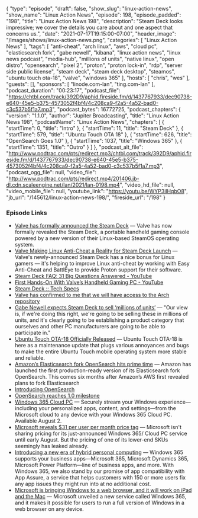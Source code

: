 {
  "type": "episode",
  "draft": false,
  "show_slug": "linux-action-news",
  "show_name": "Linux Action News",
  "episode": 198,
  "episode_padded": "198",
  "title": "Linux Action News 198",
  "description": "Steam Deck looks impressive; we cover the details you care about and one aspect that concerns us.",
  "date": "2021-07-17T19:15:00-07:00",
  "header_image": "/images/shows/linux-action-news.png",
  "categories": [
    "Linux Action News"
  ],
  "tags": [
    "anti-cheat",
    "arch linux",
    "aws",
    "cloud pc",
    "elasticsearch fork",
    "gabe newell",
    "kibana",
    "linux action news",
    "linux news podcast",
    "media-hub",
    "millions of units",
    "native linux",
    "open distro",
    "opensearch",
    "pixel 2",
    "proton",
    "proton lock-in",
    "rdp",
    "server side public license",
    "steam deck",
    "steam deck desktop",
    "steamos",
    "ubuntu touch ota-18",
    "valve",
    "windows 365"
  ],
  "hosts": [
    "chris",
    "wes"
  ],
  "guests": [],
  "sponsors": [
    "linode.com-lan",
    "ting.com-lan"
  ],
  "podcast_duration": "00:23:17",
  "podcast_file": "https://chtbl.com/track/392D9/aphid.fireside.fm/d/1437767933/dec90738-e640-45e5-b375-4573052f4bf4/4c208ca9-f2a5-4a52-bad0-c3c537b5f1a7.mp3",
  "podcast_bytes": 16772725,
  "podcast_chapters": {
    "version": "1.1.0",
    "author": "Jupiter Broadcasting",
    "title": "Linux Action News 198",
    "podcastName": "Linux Action News",
    "chapters": [
      {
        "startTime": 0,
        "title": "Intro"
      },
      {
        "startTime": 11,
        "title": "Steam Deck"
      },
      {
        "startTime": 579,
        "title": "Ubuntu Touch OTA 18"
      },
      {
        "startTime": 626,
        "title": "OpenSearch Goes 1.0"
      },
      {
        "startTime": 1037,
        "title": "Windows 365"
      },
      {
        "startTime": 1351,
        "title": "Outro"
      }
    ]
  },
  "podcast_alt_file": "http://www.podtrac.com/pts/redirect.mp3/chtbl.com/track/392D9/aphid.fireside.fm/d/1437767933/dec90738-e640-45e5-b375-4573052f4bf4/4c208ca9-f2a5-4a52-bad0-c3c537b5f1a7.mp3",
  "podcast_ogg_file": null,
  "video_file": "http://www.podtrac.com/pts/redirect.mp4/201406.jb-dl.cdn.scaleengine.net/lan/2021/lan-0198.mp4",
  "video_hd_file": null,
  "video_mobile_file": null,
  "youtube_link": "https://youtu.be/WYP3ilHqbO8",
  "jb_url": "/145612/linux-action-news-198/",
  "fireside_url": "/198"
}


### Episode Links

  * [Valve has formally announced the Steam Deck](https://www.gamingonlinux.com/2021/07/valve-has-formally-announced-the-steam-deck-a-portable-handheld-console-with-steamos "Valve has formally announced the Steam Deck") — Valve has now formally revealed the Steam Deck, a portable handheld gaming console powered by a new version of their Linux-based SteamOS operating system.
  * [Valve Making Linux Anti-Cheat a Reality for Steam Deck Launch](https://techraptor.net/gaming/news/valve-making-linux-anti-cheat-reality-for-steam-deck-launch "Valve Making Linux Anti-Cheat a Reality for Steam Deck Launch") — Valve's newly-announced Steam Deck has a nice bonus for Linux gamers — it's helping to improve Linux anti-cheat by working with Easy Anti-Cheat and BattlEye to provide Proton support for their software.
  * [Steam Deck FAQ: 31 Big Questions Answered - YouTube](https://www.youtube.com/watch?v=h9eihvhM_KE "Steam Deck FAQ: 31 Big Questions Answered - YouTube")
  * [First Hands-On With Valve’s Handheld Gaming PC - YouTube](https://www.youtube.com/watch?v=oLtiRGTZvGM "First Hands-On With Valve’s Handheld Gaming PC - YouTube")
  * [Steam Deck :: Tech Specs](https://www.steamdeck.com/en/tech "Steam Deck :: Tech Specs")
  * [Valve has confirmed to me that we will have access to the Arch repository](https://www.reddit.com/r/linux/comments/olrdlk/valve_has_confirmed_to_me_that_we_will_have/ "Valve has confirmed to me that we will have access to the Arch repository")
  * [Gabe Newell expects Steam Deck to sell ‘millions of units’](https://www.pcgamer.com/gabe-newell-expects-steam-deck-to-sell-millions-of-units-but-the-pricing-was-painful-to-pick/ "Gabe Newell expects Steam Deck to sell ‘millions of units’") — "Our view is, if we're doing this right, we're going to be selling these in millions of units, and it's clearly going to be establishing a product category that ourselves and other PC manufacturers are going to be able to participate in." 
  * [Ubuntu Touch OTA-18 Officially Released](https://9to5linux.com/ubuntu-touch-ota-18-officially-released-with-performance-improvements-bug-fixes "Ubuntu Touch OTA-18 Officially Released") — Ubuntu Touch OTA-18 is here as a maintenance update that plugs various annoyances and bugs to make the entire Ubuntu Touch mobile operating system more stable and reliable.
  * [Amazon’s Elasticsearch fork OpenSearch hits prime time](https://venturebeat.com/2021/07/13/amazons-elasticsearch-fork-opensearch-hits-prime-time/ "Amazon’s Elasticsearch fork OpenSearch hits prime time") — Amazon has launched the first production-ready version of its Elasticsearch fork OpenSearch. This comes six months after Amazon’s AWS first revealed plans to fork Elasticsearch
  * [Introducing OpenSearch](https://aws.amazon.com/blogs/opensource/introducing-opensearch/ "Introducing OpenSearch")
  * [OpenSearch reaches 1.0 milestone](https://www.theregister.com/2021/07/13/opensearch_10/ "OpenSearch reaches 1.0 milestone")
  * [Windows 365 Cloud PC](https://www.microsoft.com/en-us/windows-365 "Windows 365 Cloud PC") — Securely stream your Windows experience—including your personalized apps, content, and settings—from the Microsoft cloud to any device with your Windows 365 Cloud PC. Available August 2.
  * [Microsoft reveals $31 per user per month price tag](https://www.zdnet.com/article/microsoft-reveals-31-per-user-per-month-price-tag-of-one-of-the-coming-windows-365-skus/ "Microsoft reveals $31 per user per month price tag") — Microsoft isn't sharing pricing for its just-announced Windows 365/ Cloud PC service until early August. But the pricing of one of its lower-end SKUs seemingly has leaked already.
  * [Introducing a new era of hybrid personal computing](https://www.microsoft.com/en-us/microsoft-365/blog/2021/07/14/introducing-a-new-era-of-hybrid-personal-computing-the-windows-365-cloud-pc/ "Introducing a new era of hybrid personal computing") — Windows 365 supports your business apps—Microsoft 365, Microsoft Dynamics 365, Microsoft Power Platform—line of business apps, and more. With Windows 365, we also stand by our promise of app compatibility with App Assure, a service that helps customers with 150 or more users fix any app issues they might run into at no additional cost.
  * [Microsoft is bringing Windows to a web browser, and it will work on iPad and the Mac](https://9to5mac.com/2021/07/14/microsoft-is-bringing-windows-to-a-web-browser-and-it-will-work-on-ipad-and-the-mac/ "Microsoft is bringing Windows to a web browser, and it will work on iPad and the Mac") — Microsoft unveiled a new service called Windows 365, and it makes it possible for users to run a full version of Windows in a web browser on any device. 


